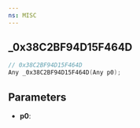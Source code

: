 ```yaml
---
ns: MISC
---
```

## _0x38C2BF94D15F464D

```c
// 0x38C2BF94D15F464D
Any _0x38C2BF94D15F464D(Any p0);
```

## Parameters
* **p0**:
